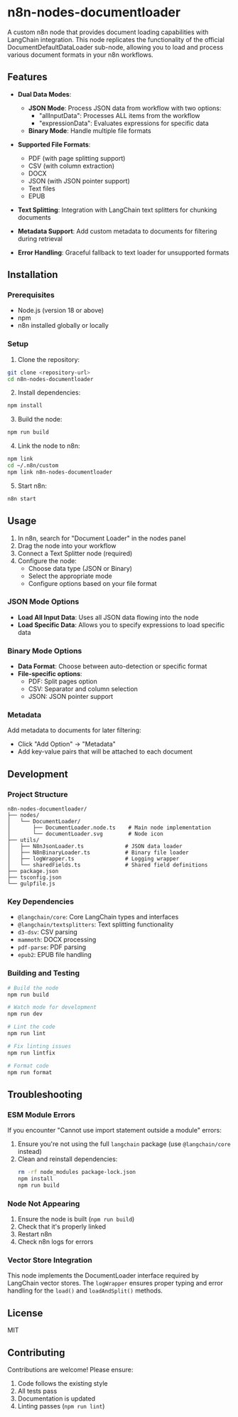 # n8n-nodes-documentloader

A custom n8n node that provides document loading capabilities with LangChain integration. This node replicates the functionality of the official DocumentDefaultDataLoader sub-node, allowing you to load and process various document formats in your n8n workflows.

## Features

- **Dual Data Modes**:
  - **JSON Mode**: Process JSON data from workflow with two options:
    - "allInputData": Processes ALL items from the workflow
    - "expressionData": Evaluates expressions for specific data
  - **Binary Mode**: Handle multiple file formats

- **Supported File Formats**:
  - PDF (with page splitting support)
  - CSV (with column extraction)
  - DOCX
  - JSON (with JSON pointer support)
  - Text files
  - EPUB

- **Text Splitting**: Integration with LangChain text splitters for chunking documents
- **Metadata Support**: Add custom metadata to documents for filtering during retrieval
- **Error Handling**: Graceful fallback to text loader for unsupported formats

## Installation

### Prerequisites

- Node.js (version 18 or above)
- npm
- n8n installed globally or locally

### Setup

1. Clone the repository:
```bash
git clone <repository-url>
cd n8n-nodes-documentloader
```

2. Install dependencies:
```bash
npm install
```

3. Build the node:
```bash
npm run build
```

4. Link the node to n8n:
```bash
npm link
cd ~/.n8n/custom
npm link n8n-nodes-documentloader
```

5. Start n8n:
```bash
n8n start
```

## Usage

1. In n8n, search for "Document Loader" in the nodes panel
2. Drag the node into your workflow
3. Connect a Text Splitter node (required)
4. Configure the node:
   - Choose data type (JSON or Binary)
   - Select the appropriate mode
   - Configure options based on your file format

### JSON Mode Options

- **Load All Input Data**: Uses all JSON data flowing into the node
- **Load Specific Data**: Allows you to specify expressions to load specific data

### Binary Mode Options

- **Data Format**: Choose between auto-detection or specific format
- **File-specific options**:
  - PDF: Split pages option
  - CSV: Separator and column selection
  - JSON: JSON pointer support

### Metadata

Add metadata to documents for later filtering:
- Click "Add Option" → "Metadata"
- Add key-value pairs that will be attached to each document

## Development

### Project Structure

```
n8n-nodes-documentloader/
├── nodes/
│   └── DocumentLoader/
│       ├── DocumentLoader.node.ts    # Main node implementation
│       └── documentLoader.svg        # Node icon
├── utils/
│   ├── N8nJsonLoader.ts             # JSON data loader
│   ├── N8nBinaryLoader.ts           # Binary file loader
│   ├── logWrapper.ts                # Logging wrapper
│   └── sharedFields.ts              # Shared field definitions
├── package.json
├── tsconfig.json
└── gulpfile.js
```

### Key Dependencies

- `@langchain/core`: Core LangChain types and interfaces
- `@langchain/textsplitters`: Text splitting functionality
- `d3-dsv`: CSV parsing
- `mammoth`: DOCX processing
- `pdf-parse`: PDF parsing
- `epub2`: EPUB file handling

### Building and Testing

```bash
# Build the node
npm run build

# Watch mode for development
npm run dev

# Lint the code
npm run lint

# Fix linting issues
npm run lintfix

# Format code
npm run format
```

## Troubleshooting

### ESM Module Errors

If you encounter "Cannot use import statement outside a module" errors:
1. Ensure you're not using the full `langchain` package (use `@langchain/core` instead)
2. Clean and reinstall dependencies:
   ```bash
   rm -rf node_modules package-lock.json
   npm install
   npm run build
   ```

### Node Not Appearing

1. Ensure the node is built (`npm run build`)
2. Check that it's properly linked
3. Restart n8n
4. Check n8n logs for errors

### Vector Store Integration

This node implements the DocumentLoader interface required by LangChain vector stores. The `logWrapper` ensures proper typing and error handling for the `load()` and `loadAndSplit()` methods.

## License

MIT

## Contributing

Contributions are welcome! Please ensure:
1. Code follows the existing style
2. All tests pass
3. Documentation is updated
4. Linting passes (`npm run lint`) 